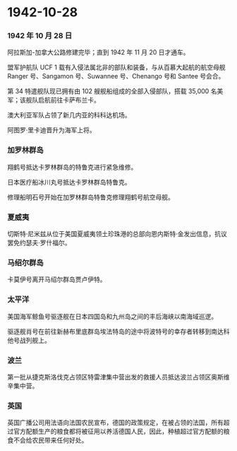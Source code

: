 # 1942-10-28

### 1942 年 10 月 28 日

阿拉斯加-加拿大公路修建完毕；直到 1942 年 11 月 20 日才通车。

盟军护航队 UCF 1 载有入侵法属北非的部队和装备，与从百慕大起航的航空母舰
Ranger 号、Sangamon 号、Suwannee 号、Chenango 号和 Santee 号会合。

第 34 特遣舰队现已拥有由 102 艘舰船组成的全部入侵部队，搭载 35,000
名美军；该舰队启航前往卡萨布兰卡。

澳大利亚军队占领了新几内亚的科科达机场。

阿图罗·里卡迪晋升为海军上将。

### 加罗林群岛

翔鹤号抵达卡罗林群岛的特鲁克进行紧急维修。

日本医疗船冰川丸号抵达卡罗林群岛特鲁克。

修理船明石号开始在加罗林群岛特鲁克修理翔鹤号航空母舰。

### 夏威夷

切斯特·尼米兹从位于美国夏威夷领土珍珠港的总部向恩内斯特·金发出信息，抗议罢免约瑟夫·罗什福尔。

### 马绍尔群岛

卡莫伊号离开马绍尔群岛贾卢伊特。

### 太平洋

美国海军鲸鱼号驱逐舰在日本四国岛和九州岛之间的丰后海峡以南海域巡逻。

驱逐舰肖号在前往新赫布里底群岛埃法特岛的途中将波特号的幸存者转移到南达科他号战列舰上。

### 波兰

第一批从捷克斯洛伐克占领区特雷津集中营出发的救援人员抵达波兰占领区奥斯维辛集中营。

### 英国

英国广播公司用法语向法国农民宣布，德国的政策规定，在被占领的法国，所有超过官方配额生产的粮食都将被征用以养活德国人民，因此，种植超过官方配额的粮食不会给农民带来任何好处。